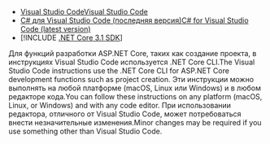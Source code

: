 * [<span data-ttu-id="a466d-101">Visual Studio Code</span><span class="sxs-lookup"><span data-stu-id="a466d-101">Visual Studio Code</span></span>](https://code.visualstudio.com/download)
* [<span data-ttu-id="a466d-102">C# для Visual Studio Code (последняя версия)</span><span class="sxs-lookup"><span data-stu-id="a466d-102">C# for Visual Studio Code (latest version)</span></span>](https://marketplace.visualstudio.com/items?itemName=ms-dotnettools.csharp)
* [!INCLUDE [.NET Core 3.1 SDK](~/includes/3.1-SDK.md)]

<span data-ttu-id="a466d-103">Для функций разработки ASP.NET Core, таких как создание проекта, в инструкциях Visual Studio Code используется .NET Core CLI.</span><span class="sxs-lookup"><span data-stu-id="a466d-103">The Visual Studio Code instructions use the .NET Core CLI for ASP.NET Core development functions such as project creation.</span></span> <span data-ttu-id="a466d-104">Эти инструкции можно выполнять на любой платформе (macOS, Linux или Windows) и в любом редакторе кода.</span><span class="sxs-lookup"><span data-stu-id="a466d-104">You can follow these instructions on any platform (macOS, Linux, or Windows) and with any code editor.</span></span> <span data-ttu-id="a466d-105">При использовании редактора, отличного от Visual Studio Code, может потребоваться внести незначительные изменения.</span><span class="sxs-lookup"><span data-stu-id="a466d-105">Minor changes may be required if you use something other than Visual Studio Code.</span></span>
